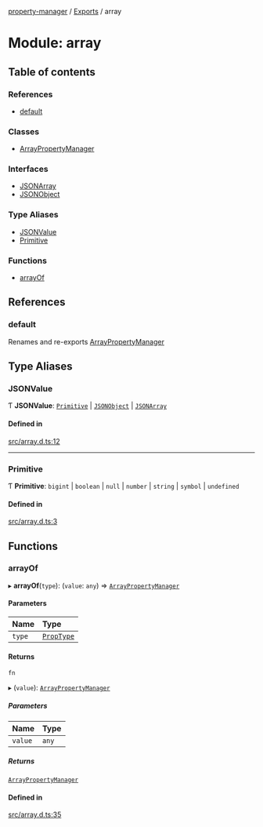 [property-manager](../README.md) / [Exports](../modules.md) / array

# Module: array

## Table of contents

### References

- [default](array.md#default)

### Classes

- [ArrayPropertyManager](../classes/array.ArrayPropertyManager.md)

### Interfaces

- [JSONArray](../interfaces/array.JSONArray.md)
- [JSONObject](../interfaces/array.JSONObject.md)

### Type Aliases

- [JSONValue](array.md#jsonvalue)
- [Primitive](array.md#primitive)

### Functions

- [arrayOf](array.md#arrayof)

## References

### default

Renames and re-exports [ArrayPropertyManager](../classes/array.ArrayPropertyManager.md)

## Type Aliases

### JSONValue

Ƭ **JSONValue**: [`Primitive`](array.md#primitive) \| [`JSONObject`](../interfaces/array.JSONObject.md) \| [`JSONArray`](../interfaces/array.JSONArray.md)

#### Defined in

[src/array.d.ts:12](https://github.com/snowyu/property-manager.js/blob/d0c8aad/src/array.d.ts#L12)

___

### Primitive

Ƭ **Primitive**: `bigint` \| `boolean` \| ``null`` \| `number` \| `string` \| `symbol` \| `undefined`

#### Defined in

[src/array.d.ts:3](https://github.com/snowyu/property-manager.js/blob/d0c8aad/src/array.d.ts#L3)

## Functions

### arrayOf

▸ **arrayOf**(`type`): (`value`: `any`) => [`ArrayPropertyManager`](../classes/array.ArrayPropertyManager.md)

#### Parameters

| Name | Type |
| :------ | :------ |
| `type` | [`PropType`](abstract.md#proptype) |

#### Returns

`fn`

▸ (`value`): [`ArrayPropertyManager`](../classes/array.ArrayPropertyManager.md)

##### Parameters

| Name | Type |
| :------ | :------ |
| `value` | `any` |

##### Returns

[`ArrayPropertyManager`](../classes/array.ArrayPropertyManager.md)

#### Defined in

[src/array.d.ts:35](https://github.com/snowyu/property-manager.js/blob/d0c8aad/src/array.d.ts#L35)
